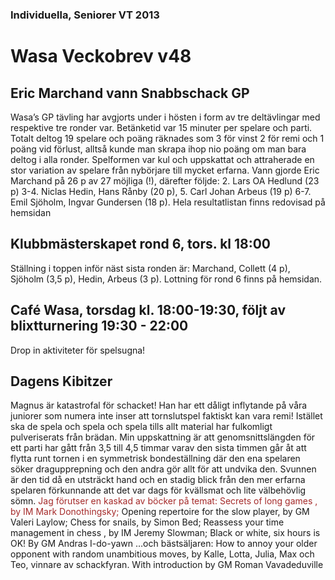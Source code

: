 ### Individuella, Seniorer VT 2013

# Wasa Veckobrev v48

## Eric Marchand vann Snabbschack GP

Wasa’s GP tävling har avgjorts under i hösten i form av tre deltävlingar
med respektive tre ronder var. Betänketid var 15 minuter per spelare och parti.
Totalt deltog 19 spelare och poäng räknades som 3 för vinst 2 för remi och
1 poäng vid förlust, alltså kunde man skrapa ihop nio poäng om man bara
deltog i alla ronder. Spelformen var kul och uppskattat och attraherade en
stor variation av spelare från nybörjare till mycket erfarna.
Vann gjorde Eric Marchand på 26 p av 27 möjliga (!), därefter följde:
2. Lars OA Hedlund (23 p) 3-4. Niclas Hedin, Hans Rånby (20 p),
5. Carl Johan Arbeus (19 p) 6-7. Emil Sjöholm, Ingvar Gundersen (18 p).
Hela resultatlistan finns redovisad på hemsidan

## Klubbmästerskapet rond 6, tors. kl 18:00

Ställning i toppen inför näst sista ronden är: Marchand, Collett (4 p),
Sjöholm (3,5 p), Hedin, Arbeus (3 p). Lottning för rond 6 finns på hemsidan.

## Café Wasa, torsdag kl. 18:00-19:30, följt av blixtturnering 19:30 - 22:00

Drop in aktiviteter för spelsugna!

## Dagens Kibitzer

Magnus är katastrofal för schacket! Han har ett dåligt inflytande på våra
juniorer som numera inte inser att tornslutspel faktiskt kan vara remi!
Istället ska de spela och spela och spela tills allt material har fulkomligt
pulveriserats från brädan. Min uppskattning är att genomsnittslängden för
ett parti har gått från 3,5 till 4,5 timmar varav den sista timmen går
åt att flytta runt tornen i en symmetrisk bondeställning där den ena spelaren
söker dragupprepning och den andra gör allt för att undvika den.
Svunnen är den tid då en utsträckt hand och en stadig blick från den mer
erfarna spelaren förkunnande att det var dags för kvällsmat och lite välbehövlig
sömn.
<font color=brown>Jag förutser en kaskad av böcker på temat: Secrets of long games ,
by IM Mark Donothingsky;</font>
Opening repertoire for the slow player, by GM Valeri Laylow; Chess for snails,
by Simon Bed; Reassess your time management in chess , by IM Jeremy Slowman;
Black or white, six hours is OK! By GM Andras I-do-yawn …och bästsäljaren:
How to annoy your older opponent with random unambitious moves,
by Kalle, Lotta, Julia, Max och Teo, vinnare av schackfyran.
With introduction by GM Roman Vavadeduville

